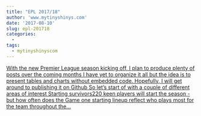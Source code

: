 ```yaml
---
title: "EPL 2017/18"
author: 'www.mytinyshinys.com'
date: '2017-08-10'
slug: epl-201718
categories:
  - 
tags:
  - mytinyshinyscom
---
```


[With the new Premier League season kicking off, I plan to produce plenty of posts over the coming months I have yet to organize it all but the idea is to present tables and charts without embedded code. Hopefully, I will get around to publishing it on Github So let’s start of with a couple of different areas of interest Starting survivors220 keen players will start the season - but how often does the Game one starting lineup reflect who plays most for the team throughout the...<click to read more>](https://www.mytinyshinys.com/2017/08/10/epl2018/)

